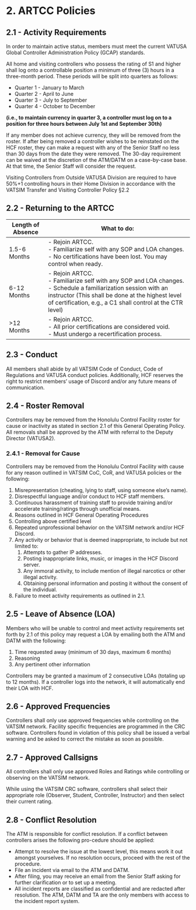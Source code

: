 # 2. ARTCC Policies

## 2.1 - Activity Requirements

In order to maintain active status, members must meet the current VATUSA Global Controller Administration Policy (GCAP) standards.

All home and visiting controllers who possess the rating of S1 and higher shall log onto a controllable position a minimum of three (3) hours in a three-month period. These periods will be split into quarters as follows:

- Quarter 1 - January to March
- Quarter 2 - April to June
- Quarter 3 - July to September
- Quarter 4 - October to December

**(i.e., to maintain currency in quarter 3, a controller must log on to a position for three hours between July 1st and September 30th)**

If any member does not achieve currency, they will be removed from the roster. If after being removed a controller wishes to be reinstated on the HCF roster, they can make a request with any of the Senior Staff no less than 30 days from the date they were removed. The 30-day requirement can be waived at the discretion of the ATM/DATM on a case-by-case base. At that time, the Senior Staff will consider the request.

Visiting Controllers from Outside VATUSA Division are required to have 50%+1 controlling hours in their Home Division in accordance with the VATSIM Transfer and Visiting Controller Policy §2.2

## 2.2 - Returning to the ARTCC

| Length of Absence | What to do: |
|---|---|
| 1.5-6 Months | - Rejoin ARTCC.<br>- Familiarize self with any SOP and LOA changes.<br>- No certifications have been lost. You may control when ready. |
| 6-12 Months | - Rejoin ARTCC.<br>- Familiarize self with any SOP and LOA changes.<br>- Schedule a familiarization session with an instructor (This shall be done at the highest level of certification, e.g., a C1 shall control at the CTR level) |
| >12 Months | - Rejoin ARTCC.<br>- All prior certifications are considered void.<br>- Must undergo a recertification process. |

## 2.3 - Conduct

All members shall abide by all VATSIM Code of Conduct, Code of Regulations and VATUSA conduct policies. Additionally, HCF reserves the right to restrict members’ usage of Discord and/or any future means of communication.

## 2.4 - Roster Removal

Controllers may be removed from the Honolulu Control Facility roster for cause or inactivity as stated in section 2.1 of this General Operating Policy. All removals shall be approved by the ATM with referral to the Deputy Director (VATUSA2).

### 2.4.1 - Removal for Cause

Controllers may be removed from the Honolulu Control Facility with cause for any reason outlined in VATSIM CoC, CoR, and VATUSA policies or the following:

1. Misrepresentation (cheating, lying to staff, using someone else’s name).
2. Disrespectful language and/or conduct to HCF staff members.
3. Continuous harassment of training staff to provide training and/or accelerate training/ratings through unofficial means.
4. Reasons outlined in HCF General Operating Procedures
5. Controlling above certified level
6. Repeated unprofessional behavior on the VATSIM network and/or HCF Discord.
7. Any activity or behavior that is deemed inappropriate, to include but not limited to:
    1. Attempts to gather IP addresses.
    2. Posting inappropriate links, music, or images in the HCF Discord server.
    3. Any immoral activity, to include mention of illegal narcotics or other illegal activity.
    4. Obtaining personal information and posting it without the consent of the individual.
8. Failure to meet activity requirements as outlined in 2.1.

## 2.5 - Leave of Absence (LOA)

Members who will be unable to control and meet activity requirements set forth by 2.1 of this policy may request a LOA by emailing both the ATM and DATM with the following:

1. Time requested away (minimum of 30 days, maximum 6 months)
2. Reasoning
3. Any pertinent other information

Controllers may be granted a maximum of 2 consecutive LOAs (totaling up to 12 months). If a controller logs into the network, it will automatically end their LOA with HCF.

## 2.6 - Approved Frequencies
Controllers shall only use approved frequencies while controlling on the VATSIM network. Facility specific frequencies are programmed in the CRC software. Controllers found in violation of this policy shall be issued a verbal warning and be asked to correct the mistake as soon as possible.

## 2.7 - Approved Callsigns

All controllers shall only use approved Roles and Ratings while controlling or observing on the VATSIM network.

While using the VATSIM CRC software, controllers shall select their appropriate role (Observer, Student, Controller, Instructor) and then select their current rating.

## 2.8 - Conflict Resolution

The ATM is responsible for conflict resolution. If a conflict between controllers arises the following pro-cedure should be applied:

- Attempt to resolve the issue at the lowest level, this means work it out amongst yourselves. If no resolution occurs, proceed with the rest of the procedure.
- File an incident via email to the ATM and DATM.
- After filing, you may receive an email from the Senior Staff asking for further clarification or to set up a meeting.
- All incident reports are classified as confidential and are redacted after resolution. The ATM, DATM and TA are the only members with access to the incident report system.
